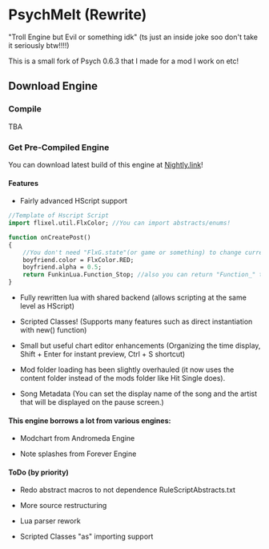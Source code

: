 # PsychMelt (Rewrite)

"Troll Engine but Evil or something idk" (ts just an inside joke soo don't take it seriously btw!!!!)

This is a small fork of Psych 0.6.3 that I made for a mod I work on etc!

## Download Engine
### Compile
TBA

### Get Pre-Compiled Engine
You can download latest build of this engine at [Nightly.link](https://nightly.link/lasystuff/PsychMelt-Rewrite-mirror/workflows/main/main/windowsBuild.zip)!

#### Features

- Fairly advanced HScript support
```haxe
//Template of Hscript Script
import flixel.util.FlxColor; //You can import abstracts/enums!

function onCreatePost()
{
    //You don't need "FlxG.state"(or game or something) to change current Instance
    boyfriend.color = FlxColor.RED;
    boyfriend.alpha = 0.5;
    return FunkinLua.Function_Stop; //also you can return "Function_" thing like doing in lua!
}
```
- Fully rewritten lua with shared backend (allows scripting at the same level as HScript)

- Scripted Classes! (Supports many features such as direct instantiation with new() function)

- Small but useful chart editor enhancements (Organizing the time display, Shift + Enter for instant preview, Ctrl + S shortcut)

- Mod folder loading has been slightly overhauled (it now uses the content folder instead of the mods folder like Hit Single does).

- Song Metadata (You can set the display name of the song and the artist that will be displayed on the pause screen.)

#### This engine borrows a lot from various engines:

- Modchart from Andromeda Engine

- Note splashes from Forever Engine

#### ToDo (by priority)

- Redo abstract macros to not dependence RuleScriptAbstracts.txt

- More source restructuring

- Lua parser rework

- Scripted Classes "as" importing support
